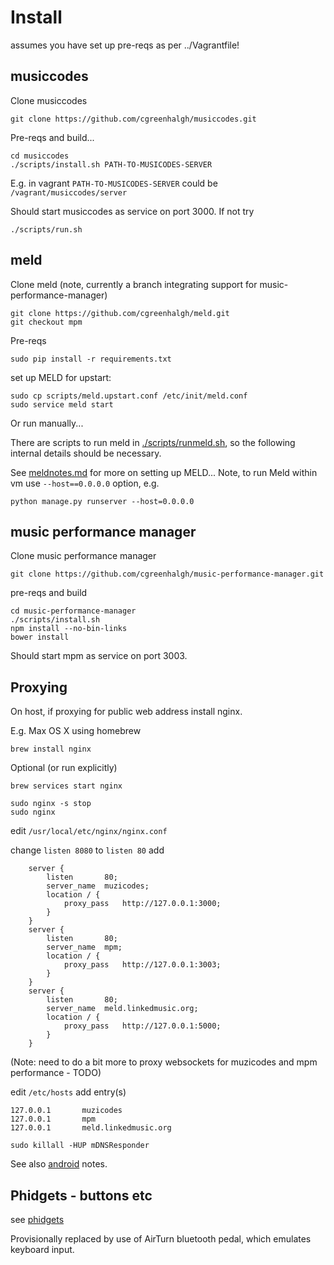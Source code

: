 # Install

assumes you have set up pre-reqs as per ../Vagrantfile!

## musiccodes

Clone musiccodes
```
git clone https://github.com/cgreenhalgh/musiccodes.git
```
Pre-reqs and build...
```
cd musiccodes
./scripts/install.sh PATH-TO-MUSICODES-SERVER
```
E.g. in vagrant `PATH-TO-MUSICODES-SERVER` could be `/vagrant/musiccodes/server`

Should start musiccodes as service on port 3000. If not try
```
./scripts/run.sh
```

## meld

Clone meld (note, currently a branch integrating support for music-performance-manager)
```
git clone https://github.com/cgreenhalgh/meld.git
git checkout mpm
```
Pre-reqs
```
sudo pip install -r requirements.txt
```
set up MELD for upstart:
```
sudo cp scripts/meld.upstart.conf /etc/init/meld.conf
sudo service meld start
```

Or run manually...

There are scripts to run meld in [./scripts/runmeld.sh](./scripts/runmeld.sh), so 
the following internal details should be necessary.

See [meldnotes.md](meldmotes.md) for more on setting up MELD...
Note, to run Meld within vm use `--host==0.0.0.0` option, e.g.
```
python manage.py runserver --host=0.0.0.0
```

## music performance manager

Clone music performance manager
```
git clone https://github.com/cgreenhalgh/music-performance-manager.git
```
pre-reqs and build
```
cd music-performance-manager
./scripts/install.sh
npm install --no-bin-links
bower install
```

Should start mpm as service on port 3003.

## Proxying

On host, if proxying for public web address install nginx.

E.g. Max OS X using homebrew
```
brew install nginx
```
Optional (or run explicitly)
```
brew services start nginx
```
```
sudo nginx -s stop
sudo nginx
```
edit `/usr/local/etc/nginx/nginx.conf`

change `listen 8080` to `listen 80`
add
```
    server {
        listen       80;
        server_name  muzicodes;
        location / {
            proxy_pass   http://127.0.0.1:3000;
        }
	}
    server {
        listen       80;
        server_name  mpm;
        location / {
            proxy_pass   http://127.0.0.1:3003;
        }
	}
    server {
        listen       80;
        server_name  meld.linkedmusic.org;
        location / {
            proxy_pass   http://127.0.0.1:5000;
        }
	}

```
(Note: need to do a bit more to proxy websockets for muzicodes and mpm performance - TODO)

edit `/etc/hosts`
add entry(s)
```
127.0.0.1       muzicodes
127.0.0.1       mpm
127.0.0.1		meld.linkedmusic.org
```

```
sudo killall -HUP mDNSResponder
```

See also [android](android.md) notes.

## Phidgets - buttons etc

see [phidgets](../phidgets/install.md)

Provisionally replaced by use of AirTurn bluetooth pedal, which emulates keyboard input.
